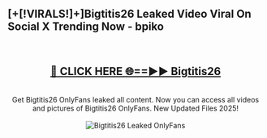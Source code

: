 <h2>[+[!VIRALS!]+]Bigtitis26 Leaked Video Viral On Social X Trending Now - bpiko</h2>
<br>
<div align="center">
<h2><a href="https://libra.edu.pl?Bigtitis26" rel="nofollow">🔴 CLICK HERE 🌐==►► Bigtitis26</a></h2>
<br>
Get Bigtitis26 OnlyFans leaked all content. Now you can access all videos and pictures of Bigtitis26 OnlyFans. New Updated Files 2025!
<br>
<br>
<a href="https://libra.edu.pl?Bigtitis26" rel="nofollow" data-target="animated-image.originalLink"><img src="https://i.ibb.co.com/WyWwxjT/player-gif2.gif" alt="Bigtitis26 Leaked OnlyFans" style="max-width: 100%; display: inline-block;" data-target="animated-image.originalImage"></a>
</div>
<br>
